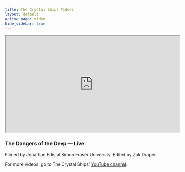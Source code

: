 ```yaml
---
title: The Crystal Ships Videos
layout: default
active_page: video
hide_sidebar: true
---
```


<div class="box">
  <div class="box-content">
    <div class="responsive-embed embed-16by9">
      <iframe width="560" height="315" src="https://www.youtube.com/embed/TMeSRsGzsUQ?rel=0" allowfullscreen></iframe>
    </div>
  </div>
  <div class="box-content">
    <h3>The Dangers of the Deep — Live</h3>
    <p>Filmed by Jonathan Edis at Simon Fraser University. Edited by Zak Draper.</p>
  </div>
</div>

For more videos, go to The Crystal Ships’ <a href="https://www.youtube.com/user/thecrystalshipsband" target="_blank">YouTube channel</a>.
